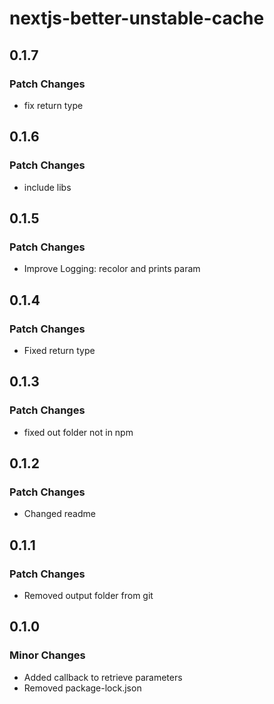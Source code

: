 # nextjs-better-unstable-cache

## 0.1.7

### Patch Changes

- fix return type

## 0.1.6

### Patch Changes

- include libs

## 0.1.5

### Patch Changes

- Improve Logging: recolor and prints param

## 0.1.4

### Patch Changes

- Fixed return type

## 0.1.3

### Patch Changes

- fixed out folder not in npm

## 0.1.2

### Patch Changes

- Changed readme

## 0.1.1

### Patch Changes

- Removed output folder from git

## 0.1.0

### Minor Changes

- Added callback to retrieve parameters
- Removed package-lock.json
